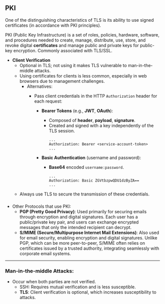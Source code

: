 ## PKI

One of the distinguishing characteristics of TLS is its ability to use signed certificates (in accordance with PKI principles).


PKI (Public Key Infrastructure) is a set of roles, policies, hardware, software, and procedures needed to create, manage, distribute, use, store, and revoke digital **certificates** and manage public and private keys for public-key encryption. Commonly associated with TLS/SSL.

- **Client Verification**
    - Optional in TLS; not using it makes TLS vulnerable to man-in-the-middle attacks.
    - Using certificates for clients is less common, especially in web browsers due to management challenges.
        - Alternatives:
            - Pass client credentials in the HTTP `Authorization` header for each request:

                - **Bearer Tokens** (e.g., **JWT**, **OAuth**):
                    - Composed of **header**, **payload**, **signature**.
                    - Created and signed with a key independently of the TLS session.
                        ```
                        ...
                        Authorization: Bearer <service-account-token>
                        ...
                        ```

                - **Basic Authentication** (username and password):
                    - **Base64** encoded `username:password`.
                        ```
                        ...
                        Authorization: Basic ZGVtbzpwQDU1dzByZA==
                        ...
                        ```
    - Always use TLS to secure the transmission of these credentials.

###
- Other Protocols that use PKI:
    - **PGP (Pretty Good Privacy)**: Used primarily for securing emails through encryption and digital signatures. Each user has a public/private key pair, and users can exchange encrypted messages that only the intended recipient can decrypt.
    - **S/MIME (Secure/Multipurpose Internet Mail Extensions)**: Also used for email security, enabling encryption and digital signatures. Unlike PGP, which can be more peer-to-peer, S/MIME often relies on certificates issued by a trusted authority, integrating seamlessly with corporate email systems.

---

### Man-in-the-middle Attacks:
- Occur when both parties are not verified.
    - SSH: Requires mutual verification and is less susceptible.
    - **TLS**: Client verification is optional, which increases susceptibility to attacks.